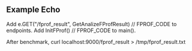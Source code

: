 ## Example Echo
Add
e.GET("/fprof_result", GetAnalizeFProfResult) // FPROF_CODE
to endpoints.
Add
InitFProf() // FPROF_CODE
to main().

After benchmark,
curl localhost:9000/fprof_result > /tmp/fprof_result.txt